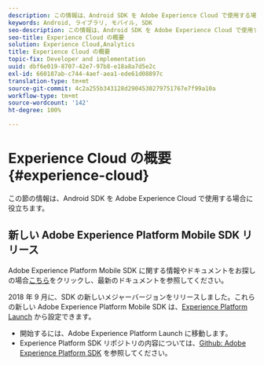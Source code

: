 ```yaml
---
description: この情報は、Android SDK を Adobe Experience Cloud で使用する場合に役立ちます。
keywords: Android, ライブラリ, モバイル, SDK
seo-description: この情報は、Android SDK を Adobe Experience Cloud で使用する場合に役立ちます。
seo-title: Experience Cloud の概要
solution: Experience Cloud,Analytics
title: Experience Cloud の概要
topic-fix: Developer and implementation
uuid: dbf6e019-8707-42e7-97b8-e18a8a7d5e2c
exl-id: 660187ab-c744-4aef-aea1-ede61d08897c
translation-type: tm+mt
source-git-commit: 4c2a255b343128d2904530279751767e7f99a10a
workflow-type: tm+mt
source-wordcount: '142'
ht-degree: 100%

---
```


# Experience Cloud の概要 {#experience-cloud}

この節の情報は、Android SDK を Adobe Experience Cloud で使用する場合に役立ちます。

## 新しい Adobe Experience Platform Mobile SDK リリース

Adobe Experience Platform Mobile SDK に関する情報やドキュメントをお探しの場合[こちら](https://aep-sdks.gitbook.io/docs/)をクリックし、最新のドキュメントを参照してください。

2018 年 9 月に、SDK の新しいメジャーバージョンをリリースしました。これらの新しい Adobe Experience Platform Mobile SDK は、[Experience Platform Launch](https://www.adobe.com/jp/experience-platform/launch.html) から設定できます。

* 開始するには、Adobe Experience Platform Launch に移動します。
* Experience Platform SDK リポジトリの内容については、[Github: Adobe Experience Platform SDK](https://github.com/Adobe-Marketing-Cloud/acp-sdks) を参照してください。
